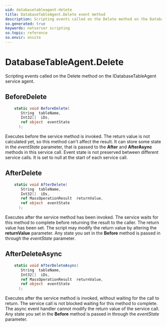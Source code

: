 ```yaml
---
uid: databasetableagent-delete
title: DatabaseTableAgent.Delete event method
description: Scripting events called on the Delete method on the DatabaseTableAgent service agent.
so.generated: true
keywords: netserver scripting
so.topic: reference
so.envir: onsite
---
```

# DatabaseTableAgent.Delete

Scripting events called on the <see cref='M:IDatabaseTableAgent.Delete'>Delete</see> method on the <see cref='IDatabaseTableAgent'>IDatabaseTableAgent</see>  service agent.

## BeforeDelete
```cs
    static void BeforeDelete(
       String  tableName,
       Int32[]  iDs,
       ref object  eventState
      );
```
Executes before the service method is invoked.
The return value is not calculated yet, so this method can't affect the result.
It can store some state in the *eventState* parameter, that is passed to the **After** and **AfterAsync** methods in this service call.
Event state is not preserved between different service calls. It is set to null at the start of each service call.
## AfterDelete
```cs
    static void AfterDelete(
       String  tableName,
       Int32[]  iDs,
       ref MassOperationResult  returnValue,
       ref object  eventState
      );
```
Executes after the service method has been invoked. The service waits for this method to complete before returning the result to the caller.
The return value has been set. The script may modify the return value by altering the **returnValue** parameter.
Any state you set in the **Before** method is passed in through the *eventState* parameter.
## AfterDeleteAsync
```cs
    static void AfterDeleteAsync(
       String  tableName,
       Int32[]  iDs,
       ref MassOperationResult  returnValue,
       ref object  eventState
      );
```
Executes after the service method is invoked, without waiting for the call to return.
The service call is not blocked waiting for this method to complete.
The async event handler cannot modify the return value of the service call.
Any state you set in the **Before** method is passed in through the *eventState* parameter.


